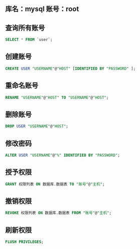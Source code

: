 库名：mysql
账号：root
----

查询所有账号
----
```sql
SELECT * FROM `user`;
```

创建账号
----
```sql
CREATE USER "USERNAME"@"HOST" [IDENTIFIED BY "PASSWORD" ];
```

重命名账号
----
```sql
RENAME "USERNAME"@"HOST" TO "USERNAME"@"HOST";
```

删除账号
----
```sql
DROP USER "USERNAME"@"HOST";
```

修改密码
----
```sql
ALTER USER "USERNAME"@"%" IDENTIFIED BY "PASSWORD";
```

授予权限
----
```sql
GRANT 权限列表 ON 数据库.数据表 TO "账号"@"主机";
```

撤销权限
----
```sql
REVOKE 权限列表 ON 数据库.数据表 FROM "账号"@"主机";
```

刷新权限
----
```sql
FLUSH PRIVILEGES;
```
